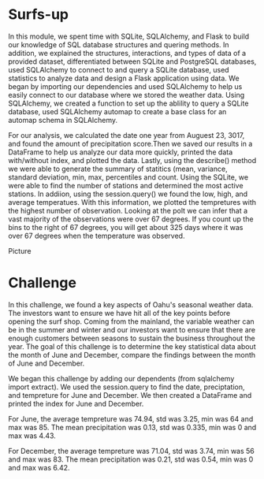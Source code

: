 # Surfs-up

In this module, we spent time with SQLite, SQLAlchemy, and Flask to build our knowledge of SQL database structures and quering methods. In addition, we explained the structures, interactions, and types of data of a provided dataset, differentiated between SQLite and PostgreSQL databases, used SQLAlchemy to connect to and query a SQLite database, used statistics to analyze data and design a Flask application using data. We began by importing our dependencies and used SQLAlchemy to help us easily connect to our database where we stored the weather data. Using SQLAlchemy, we created a function to set up the ablility to query a SQLite database, used SQLAlchemy automap to create a base class for an automap schema in SQLAlchemy. 

For our analysis, we calculated the date one year from Auguest 23, 3017, and found the amount of precipitation score.Then we saved our results in a DataFrame to help us analyze our data more quickly, printed the data with/without index, and plotted the data. Lastly, using the describe() method we were able to generate the summary of statitics (mean, variance, standard deviation, min, max, percentiles and count. Using the SQLite, we were able to find the number of stations and determined the most active stations. In addiion, using the session.query() we found the low, high, and average temperatues. With this information, we plotted the tempretures with the highest number of observation. Looking at the polt we can infer that a vast majority of the observations were over 67 degrees. If you count up the bins to the right of 67 degrees, you will get about 325 days where it was over 67 degrees when the temperature was observed.

Picture 

# Challenge 
In this challenge, we found a key aspects of Oahu's seasonal weather data. The investors want to ensure we have hit all of the key points before opening the surf shop. Coming from the mainland, the variable weather can be in the summer and winter and our investors want to ensure that there are enough customers between seasons to sustain the business throughout the year. The goal of this challenge is to determine the key statistical data about the month of June and December, compare the findings between the month of June and December.

We began this challenge by adding our dependents (from sqlalchemy import extract). We used the session.query to find the date, preciptation, and tempreture for June and December. We then created a DataFrame and printed the index for June and December.

For June, the average tempreture was 74.94, std was 3.25, min was 64 and max was 85. The mean precipitation was 0.13, std was 0.335, min was 0 and max was 4.43. 

For December, the average tempreture was 71.04, std was 3.74, min was 56 and max was 83. The mean precipitation was 0.21, std was 0.54, min was 0 and max was 6.42. 
